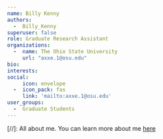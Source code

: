 ```yaml
---
name: Billy Kenny
authors: 
  -  Billy_Kenny
superuser: false
role: Graduate Research Assistant
organizations: 
  -  name: The Ohio State University
     url: "axxe.1@osu.edu"
bio: 
interests:
social: 
     icon: envelope
  -  icon_pack: fas
     link: 'mailto:axxe.1@osu.edu'
user_groups: 
  -  Graduate Students
---
```

[//]: 
All about me.
You can learn more about me [here](https://axxe.netlify.com/)
